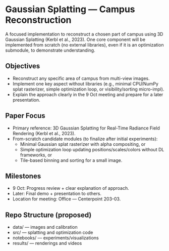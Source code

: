 # Gaussian Splatting — Campus Reconstruction

A focused implementation to reconstruct a chosen part of campus using 3D Gaussian Splatting (Kerbl et al., 2023). One core component will be implemented from scratch (no external libraries), even if it is an optimization submodule, to demonstrate understanding.

## Objectives
- Reconstruct any specific area of campus from multi-view images.
- Implement one key aspect without libraries (e.g., minimal CPU/NumPy splat rasterizer, simple optimization loop, or visibility/sorting micro-impl).
- Explain the approach clearly in the 9 Oct meeting and prepare for a later presentation.

## Paper Focus
- Primary reference: 3D Gaussian Splatting for Real-Time Radiance Field Rendering (Kerbl et al., 2023).
- From-scratch candidate modules (to finalize after initial experiments):
  - Minimal Gaussian splat rasterizer with alpha compositing, or
  - Simple optimization loop updating positions/scales/colors without DL frameworks, or
  - Tile-based binning and sorting for a small image.

## Milestones
- 9 Oct: Progress review + clear explanation of approach.
- Later: Final demo + presentation to others.
- Location for meeting: Office — Centerpoint 203-03.

## Repo Structure (proposed)
- data/ — images and calibration
- src/ — splatting and optimization code
- notebooks/ — experiments/visualizations
- results/ — renderings and videos
